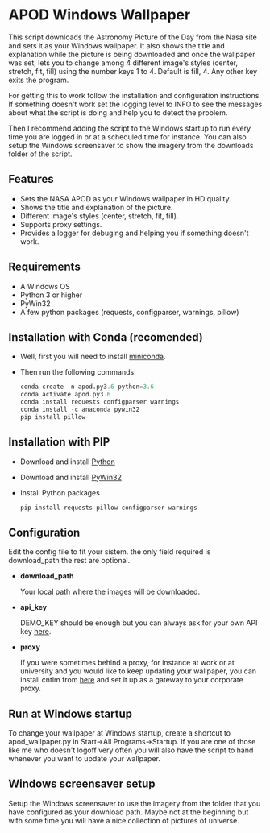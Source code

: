 # APOD Windows Wallpaper
This script downloads the Astronomy Picture of the Day from the Nasa site and sets it as your Windows wallpaper. It also shows the title and explanation while the picture is being downloaded and once the wallpaper was set, lets you to change among 4 different image's styles (center, stretch, fit, fill) using the number keys 1 to 4. Default is fill, 4. Any other key exits the program.

For getting this to work follow the installation and configuration instructions. If something doesn't work set the logging level to INFO to see the messages about what the script is doing and help you to detect the problem.

Then I recommend adding the script to the Windows startup to run every time you are logged in or at a scheduled time for instance. You can also setup the Windows screensaver to show the imagery from the downloads folder of the script.

## Features
- Sets the NASA APOD as your Windows wallpaper in HD quality.
- Shows the title and explanation of the picture.
- Different image's styles (center, stretch, fit, fill).
- Supports proxy settings.
- Provides a logger for debuging and helping you if something doesn't work.

## Requirements
- A Windows OS
- Python 3 or higher
- PyWin32
- A few python packages (requests, configparser, warnings, pillow)

## Installation with Conda (recomended)

- Well, first you will need to install [miniconda](https://docs.conda.io/en/latest/miniconda.html). 
- Then run the following commands:

  ```python
  conda create -n apod.py3.6 python=3.6
  conda activate apod.py3.6
  conda install requests configparser warnings
  conda install -c anaconda pywin32
  pip install pillow 
  ```

## Installation with PIP
- Download and install [Python](https://www.python.org/downloads/)
- Download and install [PyWin32](https://sourceforge.net/projects/pywin32/)
- Install Python packages

  ```python
  pip install requests pillow configparser warnings
  ```  
  
## Configuration
Edit the config file to fit your sistem. the only field required is download_path the rest are optional.
- **download_path**
  
  Your local path where the images will be downloaded.

- **api_key** 

  DEMO_KEY should be enough but you can always ask for your own API key [here](https://api.nasa.gov/index.html#apply-for-an-api-key).
  
  

- **proxy**

  If you were sometimes behind a proxy, for instance at work or at university and you would like to keep updating your wallpaper, you can install cntlm from [here](https://sourceforge.net/projects/cntlm/) and set it up as a gateway to your corporate proxy.
  
## Run at Windows startup
To change your wallpaper at Windows startup, create a shortcut to apod_wallpaper.py in Start->All Programs->Startup. 
If you are one of those like me who doesn't logoff very often you will also have the script to hand whenever you want to update your wallpaper.

## Windows screensaver setup
Setup the Windows screensaver to use the imagery from the folder that you have configured as your download path. 
Maybe not at the beginning but with some time you will have a nice collection of pictures of universe.
